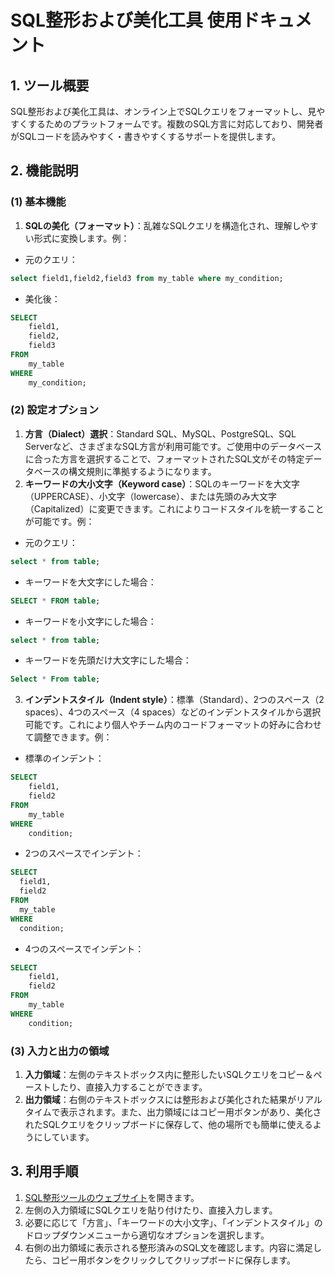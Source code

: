 # SQL整形および美化工具 使用ドキュメント

## 1. ツール概要

SQL整形および美化工具は、オンライン上でSQLクエリをフォーマットし、見やすくするためのプラットフォームです。複数のSQL方言に対応しており、開発者がSQLコードを読みやすく・書きやすくするサポートを提供します。

## 2. 機能説明

### (1) **基本機能**

1. **SQLの美化（フォーマット）**：乱雑なSQLクエリを構造化され、理解しやすい形式に変換します。例：

* 元のクエリ：
```sql
select field1,field2,field3 from my_table where my_condition;
```

* 美化後：
```sql
SELECT
    field1,
    field2,
    field3
FROM
    my_table
WHERE
    my_condition;
```


### (2) **設定オプション**

1. **方言（Dialect）選択**：Standard SQL、MySQL、PostgreSQL、SQL Serverなど、さまざまなSQL方言が利用可能です。ご使用中のデータベースに合った方言を選択することで、フォーマットされたSQL文がその特定データベースの構文規則に準拠するようになります。
2. **キーワードの大小文字（Keyword case）**：SQLのキーワードを大文字（UPPERCASE）、小文字（lowercase）、または先頭のみ大文字（Capitalized）に変更できます。これによりコードスタイルを統一することが可能です。例：

* 元のクエリ：
```sql
select * from table;
```

* キーワードを大文字にした場合：
```sql
SELECT * FROM table;
```

* キーワードを小文字にした場合：
```sql
select * from table;
```

* キーワードを先頭だけ大文字にした場合：
```sql
Select * From table;
```


3. **インデントスタイル（Indent style）**：標準（Standard）、2つのスペース（2 spaces）、4つのスペース（4 spaces）などのインデントスタイルから選択可能です。これにより個人やチーム内のコードフォーマットの好みに合わせて調整できます。例：

* 標準のインデント：
```sql
SELECT
    field1,
    field2
FROM
    my_table
WHERE
    condition;
```

* 2つのスペースでインデント：
```sql
SELECT
  field1,
  field2
FROM
  my_table
WHERE
  condition;
```

* 4つのスペースでインデント：
```sql
SELECT
    field1,
    field2
FROM
    my_table
WHERE
    condition;
```


### (3) **入力と出力の領域**

1. **入力領域**：左側のテキストボックス内に整形したいSQLクエリをコピー＆ペーストしたり、直接入力することができます。
2. **出力領域**：右側のテキストボックスには整形および美化された結果がリアルタイムで表示されます。また、出力領域にはコピー用ボタンがあり、美化されたSQLクエリをクリップボードに保存して、他の場所でも簡単に使えるようにしています。

## 3. 利用手順

1. [SQL整形ツールのウェブサイト](https://atoolio.com/sql-prettify)を開きます。
2. 左側の入力領域にSQLクエリを貼り付けたり、直接入力します。
3. 必要に応じて「方言」、「キーワードの大小文字」、「インデントスタイル」のドロップダウンメニューから適切なオプションを選択します。
4. 右側の出力領域に表示される整形済みのSQL文を確認します。内容に満足したら、コピー用ボタンをクリックしてクリップボードに保存します。